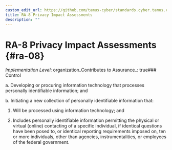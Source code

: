 ```yaml
---
custom_edit_url: https://github.com/tamus-cyber/standards.cyber.tamus.edu/tree/main/static/content/tamus.edu/TAMUS_profile.xml
title: RA-8 Privacy Impact Assessments
description: ""
---
```


# RA-8 Privacy Impact Assessments {#ra-08}

_Implementation Level_: organization_Contributes to Assurance_: true### Control

a. Developing or procuring information technology that processes personally identifiable information; and

b. Initiating a new collection of personally identifiable information that:

1. Will be processed using information technology; and

2. Includes personally identifiable information permitting the physical or virtual (online) contacting of a specific individual, if identical questions have been posed to, or identical reporting requirements imposed on, ten or more individuals, other than agencies, instrumentalities, or employees of the federal government.

